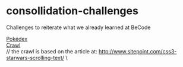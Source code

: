 # consollidation-challenges
Challenges to reiterate what we already learned at BeCode

[Pokédex](https://benduwe.github.io/consollidation-challenges/pok%C3%A9dex.html)  
[Crawl](https://benduwe.github.io/consollidation-challenges/starwars.html)  
// the crawl is based on the article at: http://www.sitepoint.com/css3-starwars-scrolling-text/ \\  
